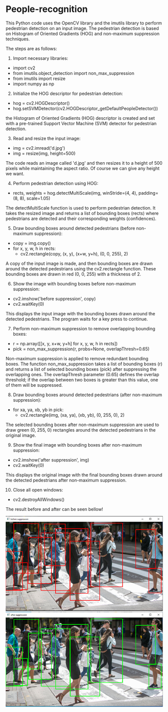 # People-recognition

This Python code uses the OpenCV library and the imutils library to perform pedestrian detection on an input image. The pedestrian detection is based on Histogram of Oriented Gradients (HOG) and non-maximum suppression techniques.

The steps are as follows: 

1. Import necessary libraries:
- import cv2
- from imutils.object_detection import non_max_suppression
- from imutils import resize
- import numpy as np

2. Initialize the HOG descriptor for pedestrian detection:
- hog = cv2.HOGDescriptor()
- hog.setSVMDetector(cv2.HOGDescriptor_getDefaultPeopleDetector())
  
the Histogram of Oriented Gradients (HOG) descriptor is created and set with a pre-trained Support Vector Machine (SVM) detector for pedestrian detection.

3. Read and resize the input image:
- img = cv2.imread('d.jpg')
- img = resize(img, height=500)
  
The code reads an image called 'd.jpg' and then resizes it to a height of 500 pixels while maintaining the aspect ratio. Of course we can give any height we want. 

4. Perform pedestrian detection using HOG:
- rects, weights = hog.detectMultiScale(img, winStride=(4, 4), padding=(8, 8), scale=1.05)

The detectMultiScale function is used to perform pedestrian detection. It takes the resized image and returns a list of bounding boxes (rects) where pedestrians are detected and their corresponding weights (confidences).

5. Draw bounding boxes around detected pedestrians (before non-maximum suppression):
- copy = img.copy()
- for x, y, w, h in rects:
    - cv2.rectangle(copy, (x, y), (x+w, y+h), (0, 0, 255), 2)

A copy of the input image is made, and then bounding boxes are drawn around the detected pedestrians using the cv2.rectangle function. These bounding boxes are drawn in red (0, 0, 255) with a thickness of 2. 

6. Show the image with bounding boxes before non-maximum suppression:
- cv2.imshow('before suppression', copy)
- cv2.waitKey(0)

This displays the input image with the bounding boxes drawn around the detected pedestrians. The program waits for a key press to continue.

7. Perform non-maximum suppression to remove overlapping bounding boxes:
- r = np.array([[x, y, x+w, y+h] for x, y, w, h in rects])
- pick = non_max_suppression(r, probs=None, overlapThresh=0.65)

Non-maximum suppression is applied to remove redundant bounding boxes. The function non_max_suppression takes a list of bounding boxes (r) and returns a list of selected bounding boxes (pick) after suppressing the overlapping ones. The overlapThresh parameter (0.65) defines the overlap threshold; if the overlap between two boxes is greater than this value, one of them will be suppressed.

8. Draw bounding boxes around detected pedestrians (after non-maximum suppression):
- for xa, ya, xb, yb in pick:
    - cv2.rectangle(img, (xa, ya), (xb, yb), (0, 255, 0), 2)

The selected bounding boxes after non-maximum suppression are used to draw green (0, 255, 0) rectangles around the detected pedestrians in the original image.

9. Show the final image with bounding boxes after non-maximum suppression:
- cv2.imshow('after suppression', img)
- cv2.waitKey(0)

This displays the original image with the final bounding boxes drawn around the detected pedestrians after non-maximum suppression.

10. Close all open windows:
- cv2.destroyAllWindows()

The result before and after can be seen bellow!


 <img src="before.jpg">

 <img src="after.jpg">
